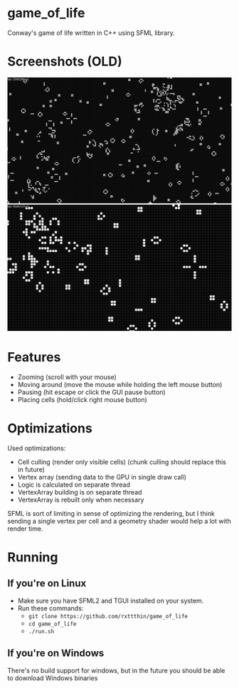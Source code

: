 # game_of_life
Conway's game of life written in C++ using SFML library.  

# Screenshots (OLD)
![screenshot1](.github/screenshot1.png)
![screenshot2](.github/screenshot2.png)

# Features
* Zooming (scroll with your mouse)
* Moving around (move the mouse while holding the left mouse button)
* Pausing (hit escape or click the GUI pause button)
* Placing cells (hold/click right mouse button)

# Optimizations
Used optimizations:
* Cell culling (render only visible cells) (chunk culling should replace this in future)
* Vertex array (sending data to the GPU in single draw call)
* Logic is calculated on separate thread
* VertexArray building is on separate thread
* VertexArray is rebuilt only when necessary  

SFML is sort of limiting in sense of optimizing the rendering, but I think sending a single vertex per cell and a geometry shader would help a lot with render time.

# Running
## If you're on Linux
* Make sure you have SFML2 and TGUI installed on your system.  
* Run these commands:  
	* ```git clone https://github.com/rxttthin/game_of_life```   
	* ```cd game_of_life```   
	* ```./run.sh```  

## If you're on Windows
There's no build support for windows, but in the future you should be able to download Windows binaries
